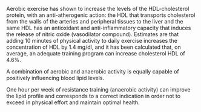Aerobic exercise has shown to increase the levels of the HDL-cholesterol protein, with an anti-atherogenic action: the HDL that transports cholesterol from the walls of the arteries and peripheral tissues to the liver and the same HDL has an antioxidant and anti-inflammatory capacity that induces the release of nitric oxide (vasodilator compound). Estimates are that adding 10 minutes of physical activity to daily exercise increases the concentration of HDL by 1.4 mg/dl, and it has been calculated that, on average, an adequate training program can increase cholesterol HDL of 4.6%.

A combination of aerobic and anaerobic activity is equally capable of positively influencing blood lipid levels.

One hour per week of resistance training (anaerobic activity) can improve the lipid profile and corresponds to a correct indication in order not to exceed in physical effort and maintain optimal health.